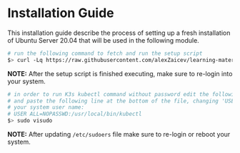 # Installation Guide

This installation guide describe the process of setting up a fresh installation of Ubuntu Server 20.04 that will be used in the following module.

```bash
# run the following command to fetch and run the setup script
$> curl -Lq https://raw.githubusercontent.com/alexZaicev/learning-materials/main/k8s-fundamentals/resources/scripts/setup.sh | sh -
```

**NOTE:** After the setup script is finished executing, make sure to re-login into your system.

```bash
# in order to run K3s kubectl command without password edit the following file
# and paste the following line at the bottom of the file, changing 'USER' with
# your system user name: 
# USER ALL=NOPASSWD:/usr/local/bin/kubectl
$> sudo visudo
```

**NOTE:** After updating `/etc/sudoers` file make sure to re-login or reboot your system.